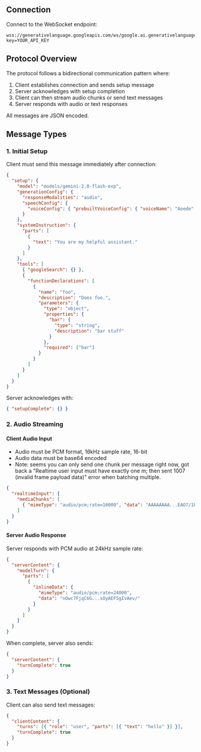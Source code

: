 ## Connection

Connect to the WebSocket endpoint:

```
wss://generativelanguage.googleapis.com/ws/google.ai.generativelanguage.v1alpha.GenerativeService.BidiGenerateContent?key=YOUR_API_KEY
```

## Protocol Overview

The protocol follows a bidirectional communication pattern where:

1. Client establishes connection and sends setup message
2. Server acknowledges with setup completion
3. Client can then stream audio chunks or send text messages
4. Server responds with audio or text responses

All messages are JSON encoded.

## Message Types

### 1. Initial Setup

Client must send this message immediately after connection:

```json
{
  "setup": {
    "model": "models/gemini-2.0-flash-exp",
    "generationConfig": {
      "responseModalities": "audio",
      "speechConfig": {
        "voiceConfig": { "prebuiltVoiceConfig": { "voiceName": "Aoede" } }
      }
    },
    "systemInstruction": {
      "parts": [
        {
          "text": "You are my helpful assistant."
        }
      ]
    },
    "tools": [
      { "googleSearch": {} },
      {
        "functionDeclarations": [
          {
            "name": "foo",
            "description": "Does foo.",
            "parameters": {
              "type": "object",
              "properties": {
                "bar": {
                  "type": "string",
                  "description": "bar stuff"
                }
              },
              "required": ["bar"]
            }
          }
        ]
      }
    ]
  }
}
```

Server acknowledges with:

```json
{ "setupComplete": {} }
```

### 2. Audio Streaming

#### Client Audio Input

- Audio must be PCM format, 16kHz sample rate, 16-bit
- Audio data must be base64 encoded
- Note: seems you can only send one chunk per message right now, got back a "Realtime user input must have exactly one m; then sent 1007 (invalid frame payload data)" error when batching multiple.

```json
{
  "realtimeInput": {
    "mediaChunks": [
      { "mimeType": "audio/pcm;rate=16000", "data": "AAAAAAAA...EAO7/1P/b/w==" }
    ]
  }
}
```

#### Server Audio Response

Server responds with PCM audio at 24kHz sample rate:

```json
{
  "serverContent": {
    "modelTurn": {
      "parts": [
        {
          "inlineData": {
            "mimeType": "audio/pcm;rate=24000",
            "data": "nOwc7FjqC6G...sOyAEF5gIvAev/"
          }
        }
      ]
    }
  }
}
```

When complete, server also sends:

```json
{
  "serverContent": {
    "turnComplete": true
  }
}
```

### 3. Text Messages (Optional)

Client can also send text messages:

```json
{
  "clientContent": {
    "turns": [{ "role": "user", "parts": [{ "text": "hello" }] }],
    "turnComplete": true
  }
}
```
